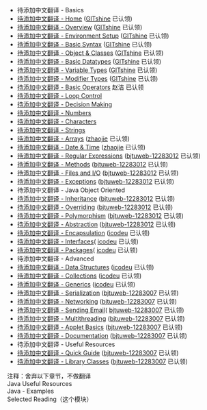 - 待添加中文翻译 - Basics
 - [待添加中文翻译 - Home](home.md) ([GITshine](https://github.com/GITshine) 已认领)
 - [待添加中文翻译 - Overview](overview.md) ([GITshine](https://github.com/GITshine) 已认领)
 - [待添加中文翻译 - Environment Setup](setup.md) ([GITshine](https://github.com/GITshine) 已认领)
 - [待添加中文翻译 - Basic Syntax](basic-syntax.md) ([GITshine](https://github.com/GITshine) 已认领)
 - [待添加中文翻译 - Object & Classes](object-classes.md) ([GITshine](https://github.com/GITshine) 已认领)
 - [待添加中文翻译 - Basic Datatypes](basic-datatypes.md) ([GITshine](https://github.com/GITshine) 已认领)
 - [待添加中文翻译 - Variable Types](variable-types.md) ([GITshine](https://github.com/GITshine) 已认领)
 - [待添加中文翻译 - Modifier Types](modifier-types.md) ([GITshine](https://github.com/GITshine) 已认领)
 - [待添加中文翻译 - Basic Operators](basic-operators.md) 赵洁 已认领
 - [待添加中文翻译 - Loop Control](loop-control.md)
 - [待添加中文翻译 - Decision Making](decision-making.md)
 - [待添加中文翻译 - Numbers](numbers.md)
 - [待添加中文翻译 - Characters](characters.md)
 - [待添加中文翻译 - Strings](strings.md) 
 - [待添加中文翻译 - Arrays](arrays.md) ([zhaojie](https://github.com/bjtuweb-12283012) 已认领)
 - [待添加中文翻译 - Date & Time](date-time.md) ([zhaojie](https://github.com/bjtuweb-12283012) 已认领)
 - [待添加中文翻译 - Regular Expressions](regular-expressions.md) ([bjtuweb-12283012](https://github.com/bjtuweb-12283012) 已认领)
 - [待添加中文翻译 - Methods](methods.md) ([bjtuweb-12283012](https://github.com/bjtuweb-12283012) 已认领)
 - [待添加中文翻译 - Files and I/O](files-and-io.md) ([bjtuweb-12283012](https://github.com/bjtuweb-12283012) 已认领)
 - [待添加中文翻译 - Exceptions](exceptions.md) ([bjtuweb-12283012](https://github.com/bjtuweb-12283012) 已认领)
- 待添加中文翻译 - Java Object Oriented
 - [待添加中文翻译 - Inheritance](inheritance.md) ([bjtuweb-12283012](https://github.com/bjtuweb-12283012) 已认领)
 - [待添加中文翻译 - Overriding](overriding.md) ([bjtuweb-12283012](https://github.com/bjtuweb-12283012) 已认领)
 - [待添加中文翻译 - Polymorphism](polymorphism.md) ([bjtuweb-12283012](https://github.com/bjtuweb-12283012) 已认领)
 - [待添加中文翻译 - Abstraction](abstraction.md) ([bjtuweb-12283012](https://github.com/bjtuweb-12283012) 已认领)
 - [待添加中文翻译 - Encapsulation](ncapsulation.md) ([icodeu](https://github.com/bjtuweb-12283007) 已认领)
 - [待添加中文翻译 - Interfaces](interfaces.md)( [icodeu](https://github.com/bjtuweb-12283007) 已认领)
 - [待添加中文翻译 - Packages](packages.md)( [icodeu](https://github.com/bjtuweb-12283007) 已认领)
- 待添加中文翻译 - Advanced
 - [待添加中文翻译 - Data Structures](data-structures.md) ([icodeu](https://github.com/bjtuweb-12283012) 已认领)
 - [待添加中文翻译 - Collections](collections.md) ([icodeu](https://github.com/icodeu) 已认领)
 - [待添加中文翻译 - Generics](generics.md) ([icodeu](https://github.com/icodeu) 已认领)
 - [待添加中文翻译 - Serialization](serialization.md) ([bjtuweb-12283007](https://github.com/icodeu) 已认领)
 - [待添加中文翻译 - Networking](networking.md) ([bjtuweb-12283007](https://github.com/bjtuweb-12283007) 已认领)
 - [待添加中文翻译 - Sending Email](sending-email.md)( [bjtuweb-12283007](https://github.com/bjtuweb-12283007) 已认领)
 - [待添加中文翻译 - Multithreading](multithreading.md) ([bjtuweb-12283007](https://github.com/bjtuweb-12283007) 已认领)
 - [待添加中文翻译 - Applet Basics](applet-basics.md) ([bjtuweb-12283007](https://github.com/bjtuweb-12283007) 已认领)
 - [待添加中文翻译 - Documentation](Documentation.md) ([bjtuweb-12283007](https://github.com/bjtuweb-12283007) 已认领)
- 待添加中文翻译 - Useful Resources
 - [待添加中文翻译 - Quick Guide](quick-guide.md) ([bjtuweb-12283007](https://github.com/icodeu) 已认领)
 - [待添加中文翻译 - Library Classes](library-classes.md) ([bjtuweb-12283007](https://github.com/icodeu) 已认领)
 
 >
 注释：舍弃以下章节，不做翻译      
 Java Useful Resources   
 Java - Examples  
 Selected Reading（这个模块）


